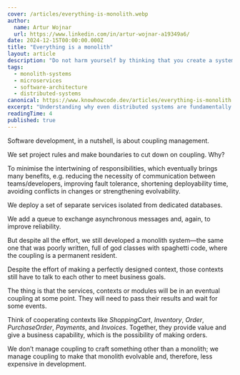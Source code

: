 ```yaml
---
cover: /articles/everything-is-monolith.webp
author:
  name: Artur Wojnar
  url: https://www.linkedin.com/in/artur-wojnar-a19349a6/
date: 2024-12-15T00:00:00.000Z
title: "Everything is a monolith"
layout: article
description: "Do not harm yourself by thinking that you create a system with independent components"
tags:
  - monolith-systems
  - microservices
  - software-architecture
  - distributed-systems
canonical: https://www.knowhowcode.dev/articles/everything-is-monolith
excerpt: "Understanding why even distributed systems are fundamentally monolithic and how coupling management is the key to software development"
readingTime: 4
published: true
---
```


Software development, in a nutshell, is about coupling management.

We set project rules and make boundaries to cut down on coupling. Why?

To minimise the intertwining of responsibilities, which eventually brings many benefits, e.g. reducing the necessity of communication between teams/developers, improving fault tolerance, shortening deployability time, avoiding conflicts in changes or strengthening evolvability.

We deploy a set of separate services isolated from dedicated databases.

We add a queue to exchange asynchronous messages and, again, to improve reliability.

But despite all the effort, we still developed a monolith system—the same one that was poorly written, full of god classes with spaghetti code, where the coupling is a permanent resident.

Despite the effort of making a perfectly designed context, those contexts still have to talk to each other to meet business goals.

The thing is that the services, contexts or modules will be in an eventual coupling at some point. They will need to pass their results and wait for some events.

Think of cooperating contexts like _ShoppingCart_, _Inventory_, _Order_, _PurchaseOrder_, _Payments_, and _Invoices_. Together, they provide value and give a business capability, which is the possibility of making orders.

We don’t manage coupling to craft something other than a monolith; we manage coupling to make that monolith evolvable and, therefore, less expensive in development.